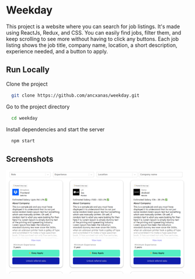# Weekday

This project is a website where you can search for job listings. It's made using ReactJs, Redux, and CSS. You can easily find jobs, filter them, and keep scrolling to see more without having to click any buttons. Each job listing shows the job title, company name, location, a short description, experience needed, and a button to apply.

## Run Locally

Clone the project

```bash
  git clone https://github.com/ancxanas/weekday.git
```

Go to the project directory

```bash
  cd weekday
```

Install dependencies and start the server

```bash
  npm start
```

## Screenshots

![App Screenshot](./img/Screenshot%20from%202024-05-06%2019-13-04.png)

